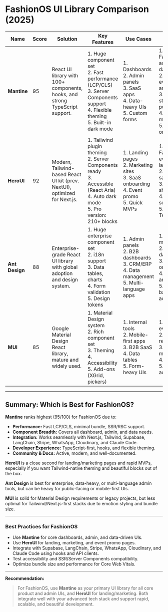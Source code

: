 # FashionOS UI Library Comparison (2025)

| Name      | Score | Solution | Key Features | Use Cases | Example | Best Practices | Rank |
|-----------|-------|----------|--------------|-----------|---------|---------------|------|
| **Mantine** | 95   | React UI library with 100+ components, hooks, and strong TypeScript support. | 1. Huge component set<br>2. Fast performance (LCP/CLS)<br>3. Server Components support<br>4. Flexible theming<br>5. Built-in dark mode | 1. Dashboards<br>2. Admin panels<br>3. SaaS apps<br>4. Data-heavy UIs<br>5. Custom forms | 1. FashionOS admin dashboard<br>2. Real-time event analytics<br>3. Multi-step ticket purchase<br>4. Model management<br>5. Designer onboarding | - Use MantineProvider for theme<br>- Leverage hooks for forms, modals<br>- Optimize bundle with tree-shaking<br>- Test accessibility<br>- Use SSR for best perf | 1 |
| **HeroUI** | 92   | Modern, Tailwind-based React UI kit (prev. NextUI), optimized for Next.js. | 1. Tailwind plugin theming<br>2. Server Components ready<br>3. Accessible (React Aria)<br>4. Auto dark mode<br>5. Pro version: 210+ blocks | 1. Landing pages<br>2. Marketing sites<br>3. SaaS onboarding<br>4. Event promo<br>5. Quick MVPs | 1. FashionOS event landing<br>2. Ticket sales page<br>3. Sponsor showcase<br>4. Hero sections<br>5. Testimonials | - Use Tailwind plugin for theme<br>- Prefer for marketing/landing<br>- Use Pro for rapid prototyping<br>- Test RSC compatibility<br>- Keep up with updates | 2 |
| **Ant Design** | 88   | Enterprise-grade React UI library with global adoption and design system. | 1. Huge enterprise component set<br>2. i18n support<br>3. Data tables, charts<br>4. Form validation<br>5. Design tokens | 1. Admin panels<br>2. B2B dashboards<br>3. CRM/ERP<br>4. Data management<br>5. Multi-language apps | 1. Sponsor management<br>2. Financial dashboards<br>3. Vendor onboarding<br>4. Event analytics<br>5. Role-based access | - Use ConfigProvider for locale<br>- Customize with design tokens<br>- Use for data-heavy/admin<br>- Watch bundle size<br>- Test accessibility | 3 |
| **MUI** | 85   | Google Material Design React library, mature and widely used. | 1. Material Design system<br>2. Rich component set<br>3. Theming<br>4. Accessibility<br>5. Add-ons (XGrid, pickers) | 1. Internal tools<br>2. Mobile-first apps<br>3. B2B SaaS<br>4. Data tables<br>5. Form-heavy UIs | 1. Internal event ops<br>2. Model registration<br>3. Ticket management<br>4. Analytics<br>5. Mobile admin | - Use theme overrides<br>- Prefer for Material look<br>- Optimize for perf (emotion)<br>- Use XGrid for tables<br>- Test SSR | 4 |

---

## **Summary: Which is Best for FashionOS?**

**Mantine** ranks highest (95/100) for FashionOS due to:
- **Performance:** Fast LCP/CLS, minimal bundle, SSR/RSC support.
- **Component Breadth:** Covers all dashboard, admin, and data needs.
- **Integration:** Works seamlessly with Next.js, Tailwind, Supabase, LangChain, Stripe, WhatsApp, Cloudinary, and Claude Code.
- **Developer Experience:** TypeScript-first, hooks, and flexible theming.
- **Community & Docs:** Active, modern, and well-documented.

**HeroUI** is a close second for landing/marketing pages and rapid MVPs, especially if you want Tailwind-native theming and beautiful blocks out of the box.

**Ant Design** is best for enterprise, data-heavy, or multi-language admin tools, but can be heavy for public-facing or mobile-first UIs.

**MUI** is solid for Material Design requirements or legacy projects, but less optimal for Tailwind/Next.js-first stacks due to emotion styling and bundle size.

---

### **Best Practices for FashionOS**
- Use **Mantine** for core dashboards, admin, and data-driven UIs.
- Use **HeroUI** for landing, marketing, and event promo pages.
- Integrate with Supabase, LangChain, Stripe, WhatsApp, Cloudinary, and Claude Code using hooks and API clients.
- Test accessibility and SSR/Server Components compatibility.
- Optimize bundle size and performance for Core Web Vitals.

---

**Recommendation:**
> For FashionOS, use **Mantine** as your primary UI library for all core product and admin UIs, and **HeroUI** for landing/marketing. Both integrate well with your advanced tech stack and support rapid, scalable, and beautiful development.
